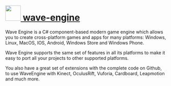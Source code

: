 # [<img src="https://cdn.rawgit.com/AdmiringWorm/chocolatey-packages/0c8c850712fdea352e78af671cf43a9f53160453/icons/wave-engine.png" height="48" width="48" /> wave-engine](https://chocolatey.org/packages/wave-engine)

Wave Engine is a C# component-based modern game engine which allows you to create cross-platform games and apps for many platforms: Windows, Linux, MacOS, IOS, Android, Windows Store and Windows Phone.

Wave Engine supports the same set of features in all its platforms to make it easy to port all your projects to other supported platforms.

You also have a great set of extensions with the complete code on Github, to use WaveEngine with Kinect, OculusRift, Vuforia, Cardboard, Leapmotion and much more.
